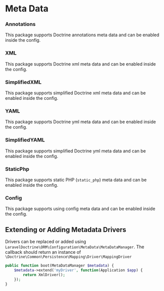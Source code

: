 # Meta Data

### Annotations

This package supports Doctrine annotations meta data and can be enabled inside the config. 

### XML

This package supports Doctrine xml meta data and can be enabled inside the config.
 
### SimplifiedXML
 
This package supports simplified Doctrine xml meta data and can be enabled inside the config. 

### YAML

This package supports Doctrine yml meta data and can be enabled inside the config. 

### SimplifiedYAML
 
This package supports simplified Doctrine yml meta data and can be enabled inside the config. 

### StaticPhp

This package supports static PHP (`static_php`) meta data and can be enabled inside the config. 

### Config

This package supports using config meta data and can be enabled inside the config.

## Extending or Adding Metadata Drivers

Drivers can be replaced or added using `LaravelDoctrine\ORM\Configuration\MetaData\MetaDataManager`. The callback should return an instance of `\Doctrine\Common\Persistence\Mapping\Driver\MappingDriver`

```php
public function boot(MetaDataManager $metadata) {
    $metadata->extend('myDriver', function(Application $app) {
        return XmlDriver();
    });
}
```
